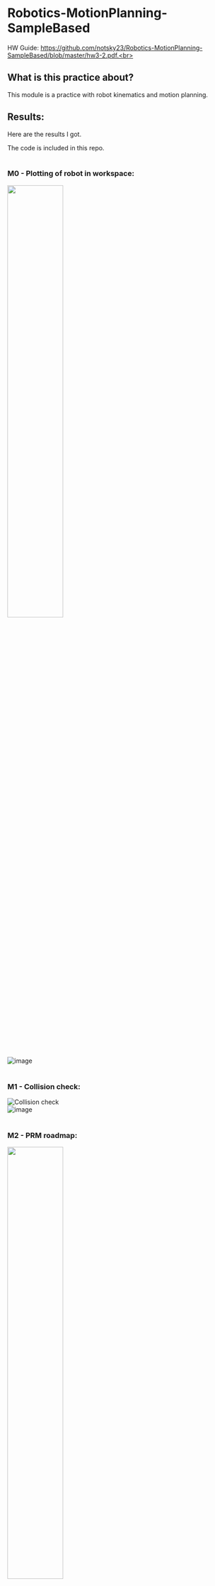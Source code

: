 # Robotics-MotionPlanning-SampleBased

HW Guide: https://github.com/notsky23/Robotics-MotionPlanning-SampleBased/blob/master/hw3-2.pdf.<br><br>

## What is this practice about?<br>

This module is a practice with robot kinematics and motion planning.<br>

## Results:<br>

Here are the results I got.<br>

The code is included in this repo.<br><br>

### M0 - Plotting of robot in workspace:<br>

<img src="https://user-images.githubusercontent.com/98131995/234774183-aa43c871-c027-4e08-88fc-be1bba319672.png" width=50% height=50%><br><br>
![image](https://user-images.githubusercontent.com/98131995/234774248-c49252f4-8ae4-4d06-8d06-47ec421bfb46.png)<br><br>

### M1 - Collision check:<br>

![Collision check](https://user-images.githubusercontent.com/98131995/234804794-a9d0423c-da91-469b-a42b-1b7e360637c8.gif)<br>
![image](https://user-images.githubusercontent.com/98131995/234805103-07ebc4bf-dc0b-4d7c-b578-de683460f071.png)<br><br>

### M2 - PRM roadmap:<br>

<img src="https://user-images.githubusercontent.com/98131995/234808635-f2054c30-9136-4eb5-a04c-9f4a5fa9309e.png" width=50% height=50%><br>
![image](https://user-images.githubusercontent.com/98131995/234808181-4b135a6c-77bd-4b5b-bde8-e42f90289162.png)<br><br>

### M3 - PRM collision free path:<br>

<img src="https://user-images.githubusercontent.com/98131995/234811080-91b5ee2a-4bd5-4752-a334-f14e276752ed.png" width=50% height=50%>
![PRM](https://user-images.githubusercontent.com/98131995/234810807-8d5f24f8-80e0-49dc-8ab2-3a5af6ccebb9.gif)<br>

![image](https://user-images.githubusercontent.com/98131995/234811312-6b2dd8a3-109b-4952-8c66-41ad7fcb6f86.png)<br><br>
